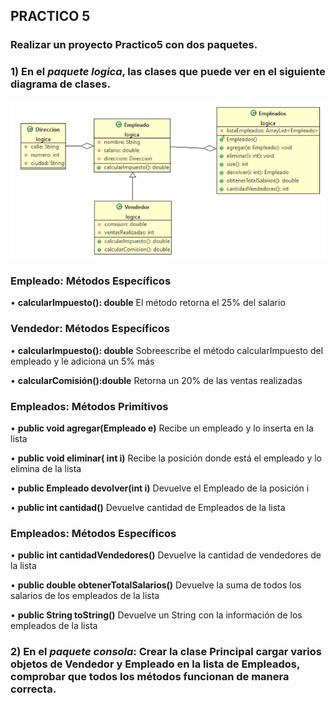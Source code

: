 ## PRACTICO 5

### Realizar un proyecto Practico5 con dos paquetes.
### 1) En el *paquete logica*, las clases que puede ver en el siguiente diagrama de clases.

![Diagrama de clase Empleados](./DiagramaEmpleados.png)  

### **Empleado: Métodos Específicos**

• **calcularImpuesto(): double** El método retorna el 25% del salario

### **Vendedor: Métodos Específicos**

• **calcularImpuesto(): double** Sobreescribe el método calcularImpuesto del empleado y le adiciona un 5% más

• **calcularComisión():double** Retorna un 20% de las ventas realizadas

### **Empleados: Métodos Primitivos**

• **public void agregar(Empleado e)** Recibe un empleado y lo inserta en la lista

• **public void eliminar( int i)** Recibe la posición donde está el empleado y lo elimina de la lista

• **public Empleado devolver(int i)**  Devuelve el Empleado de la posición i

• **public int cantidad()** Devuelve cantidad de Empleados de la lista

### **Empleados: Métodos Específicos**

• **public int cantidadVendedores()**  Devuelve la cantidad de vendedores  de la lista

• **public double obtenerTotalSalarios()**  Devuelve la suma de todos los salarios de los empleados de la lista

• **public String toString()**  Devuelve un String con la información de los empleados de la lista


### 2) En el *paquete consola*: Crear la clase **Principal** cargar varios objetos de Vendedor y Empleado en la lista de Empleados, comprobar que todos los métodos funcionan de manera correcta.


